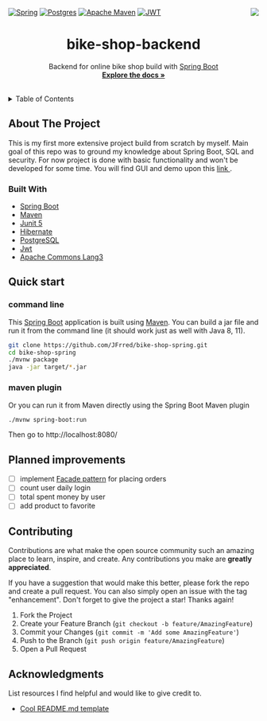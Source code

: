 [![Spring](https://img.shields.io/badge/spring-%236DB33F.svg?style=for-the-badge&logo=spring&logoColor=white)](https://spring.io/)
[![Postgres](https://img.shields.io/badge/postgres-%23316192.svg?style=for-the-badge&logo=postgresql&logoColor=white)](https://www.postgresql.org/)
[![Apache Maven](https://img.shields.io/badge/Apache%20Maven-C71A36?style=for-the-badge&logo=Apache%20Maven&logoColor=white)](https://maven.apache.org/)
[![JWT](https://img.shields.io/badge/JWT-black?style=for-the-badge&logo=JSON%20web%20tokens)](https://jwt.io)
<a href="https://www.linkedin.com/in/fryderyk-j-04a7aa221/"><img align="right" src="https://img.shields.io/badge/linkedin-%230077B5.svg?style=for-the-badge&logo=linkedin&logoColor=white"></a>


<div align="center">
<h1 align="center">bike-shop-backend</h1>

  <p align="center">
   Backend for online bike shop build with <a href="https://spring.io/guides/gs/spring-boot/">Spring Boot</a>
    <br />
    <a href="https://github.com/JFrred/eshop-backend"><strong>Explore the docs »</strong></a>
    <br />
    <br />

  </p>
</div>

<details>
  <summary>Table of Contents</summary>
  <ol>
    <li>
      <a href="#about-the-project">About The Project</a>
      <ul>
        <li><a href="#built-with">built with</a></li>
      </ul>
    </li>
    <li>
      <a href="#getting-started">Quick start</a>
      <ul>
        <li><a href="#prerequisites">command line</a></li>
        <li><a href="#installation">maven plugin</a></li>
      </ul>
    </li>
    <li><a href="#improvements">Planned improvements</a></li>
    <li><a href="#contributing">Contributing</a></li>
    <li><a href="#acknowledgments">Acknowledgments</a></li>
  </ol>
</details>

## About The Project

This is my first more extensive project build from scratch by myself. Main goal of this repo was to ground my knowledge about
Spring Boot, SQL and security. For now project is done with basic functionality and won't be developed for some time.
You will find GUI and demo upon 
this <a href="https://github.com/JFrred/eshop-frontend-angular"> link </a>.

### Built With

* [Spring Boot](https://spring.io/)
* [Maven](https://maven.apache.org/)
* [Junit 5](https://junit.org/junit5/)
* [Hibernate](https://hibernate.org/)
* [PostgreSQL](https://www.postgresql.org/)
* [Jwt](https://jwt.io)
* [Apache Commons Lang3](https://commons.apache.org/)

## Quick start

### command line

This [Spring Boot](https://spring.io/guides/gs/spring-boot/) application is built
using [Maven](https://spring.io/guides/gs/maven/). You can build a jar file and run it from the command line (it should
work just as well with Java 8, 11).

  ```sh
git clone https://github.com/JFrred/bike-shop-spring.git
cd bike-shop-spring
./mvnw package
java -jar target/*.jar
  ```

### maven plugin

Or you can run it from Maven directly using the Spring Boot Maven plugin

  ```sh
./mvnw spring-boot:run
  ```

Then go to http://localhost:8080/

## Planned improvements

- [ ] implement [Facade pattern](https://www.sihui.io/design-pattern-facade/) for placing orders
- [ ] count user daily login
- [ ] total spent money by user
- [ ] add product to favorite

## Contributing

Contributions are what make the open source community such an amazing place to learn, inspire, and create. Any
contributions you make are **greatly appreciated**.

If you have a suggestion that would make this better, please fork the repo and create a pull request. You can also
simply open an issue with the tag "enhancement". Don't forget to give the project a star! Thanks again!

1. Fork the Project
2. Create your Feature Branch (`git checkout -b feature/AmazingFeature`)
3. Commit your Changes (`git commit -m 'Add some AmazingFeature'`)
4. Push to the Branch (`git push origin feature/AmazingFeature`)
5. Open a Pull Request

## Acknowledgments

List resources I find helpful and would like to give credit to.

* [Cool README.md template](https://github.com/othneildrew/Best-README-Template)
